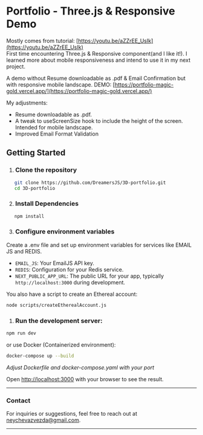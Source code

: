 <!-- 
docker-compose up --build
-->
# Portfolio - Three.js & Responsive Demo

Mostly comes from tutorial: [https://youtu.be/aZZrEE_UsIk](https://youtu.be/aZZrEE_UsIk)<br/>
First time encountering Three.js & Responsive component(and I like it!). I learned more about mobile responsiveness and intend to use it in my next project. 

A demo without Resume downloadable as .pdf & Email Confirmation but with responsive mobile landscape.
DEMO: [https://portfolio-magic-gold.vercel.app/](https://portfolio-magic-gold.vercel.app/)

My adjustments: 

- Resume downloadable as .pdf. 
- A tweak to useScreenSize hook to include the height of the screen. Intended for mobile landscape. 
- Improved Email Format Validation
<!-- - Email Confirmation -->


## Getting Started

1.  ### Clone the repository
```bash
   git clone https://github.com/DreamersJS/3D-portfolio.git
   cd 3D-portfolio
```

2.  ### Install Dependencies
```bash
   npm install
```

3. ### Configure environment variables
 Create a .env file and set up environment variables for services like EMAIL JS and REDIS. <br/>
- `EMAIL_JS`: Your EmailJS API key.
- `REDIS`: Configuration for your Redis service.
- `NEXT_PUBLIC_APP_URL`: The public URL for your app, typically `http://localhost:3000` during development.

You also have a script to create an Ethereal account:
 ```bash
 node scripts/createEtherealAccount.js
 ```

1. ### Run the development server:

```bash
npm run dev
```

or use Docker (Containerized environment):
```bash
docker-compose up --build
```
*Adjust Dockerfile and docker-compose.yaml with your port*

Open [http://localhost:3000](http://localhost:3001) with your browser to see the result.


---

### Contact
For inquiries or suggestions, feel free to reach out at [neychevazvezda@gmail.com](mailto:neychevazvezda@gmail.com).

---
